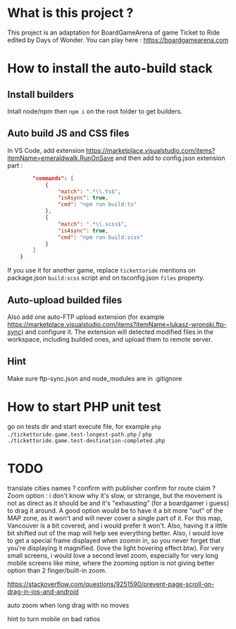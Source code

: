 # What is this project ? 
This project is an adaptation for BoardGameArena of game Ticket to Ride edited by Days of Wonder.
You can play here : https://boardgamearena.com

# How to install the auto-build stack

## Install builders
Intall node/npm then `npm i` on the root folder to get builders.

## Auto build JS and CSS files
In VS Code, add extension https://marketplace.visualstudio.com/items?itemName=emeraldwalk.RunOnSave and then add to config.json extension part :
```json
        "commands": [
            {
                "match": ".*\\.ts$",
                "isAsync": true,
                "cmd": "npm run build:ts"
            },
            {
                "match": ".*\\.scss$",
                "isAsync": true,
                "cmd": "npm run build:scss"
            }
        ]
    }
```
If you use it for another game, replace `tickettoride` mentions on package.json `build:scss` script and on tsconfig.json `files` property.

## Auto-upload builded files
Also add one auto-FTP upload extension (for example https://marketplace.visualstudio.com/items?itemName=lukasz-wronski.ftp-sync) and configure it. The extension will detected modified files in the workspace, including builded ones, and upload them to remote server.

## Hint
Make sure ftp-sync.json and node_modules are in .gitignore

# How to start PHP unit test
go on tests dir and start execute file, for example `php ./tickettoride.game.test-longest-path.php` / `php ./tickettoride.game.test-destination-completed.php`

# TODO
translate cities names ? confirm with publisher
confirm for route claim ?
Zoom option : i don't know why it's slow, or strrange, but the movement is not as direct as it should be and it's "exhausting" (for a boardgamer i guess) to drag it around. A good option would be to have it a bit more "out" of the MAP zone, as it won't and will never cover a single part of it. For this map, Vancouver is a bit covered, and i would prefer it won't. Also, having it a little bit shifted out of the map will help see everything better.
Also, i would love to get a special frame displayed when zoomin in, so you never forget that you're displaying it magnified. (love the light hovering effect btw).
For very small screens, i would love a second level zoom, especially for very long mobile screens like mine, where the zooming option is not giving better option than 2 finger/built-in zoom.

https://stackoverflow.com/questions/9251590/prevent-page-scroll-on-drag-in-ios-and-android

auto zoom when long drag with no moves

hint to turn mobile on bad ratios